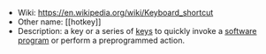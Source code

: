 - Wiki: https://en.wikipedia.org/wiki/Keyboard_shortcut
- Other name: [[hotkey]]
- Description: a key or a series of [keys](https://en.wikipedia.org/wiki/Computer_keyboard "Computer keyboard") to quickly invoke a [software program](https://en.wikipedia.org/wiki/Software_program "Software program") or perform a preprogrammed action.
